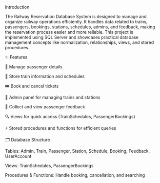 Introduction

The Railway Reservation Database System is designed to manage and organize railway operations efficiently. It handles data related to trains, passengers, bookings, stations, schedules, admins, and feedback, making the reservation process easier and more reliable. This project is implemented using SQL Server and showcases practical database management concepts like normalization, relationships, views, and stored procedures.

✨ Features

👥 Manage passenger details

🚆 Store train information and schedules

🎟️ Book and cancel tickets

🏢 Admin panel for managing trains and stations

📝 Collect and view passenger feedback

🔍 Views for quick access (TrainSchedules, PassengerBookings)

⚡ Stored procedures and functions for efficient queries

🗂️ Database Structure

Tables: Admin, Train, Passenger, Station, Schedule, Booking, Feedback, UserAccount

Views: TrainSchedules, PassengerBookings

Procedures & Functions: Handle booking, cancellation, and searching 



